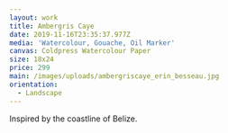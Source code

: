 ```yaml
---
layout: work
title: Ambergris Caye
date: 2019-11-16T23:35:37.977Z
media: 'Watercolour, Gouache, Oil Marker'
canvas: Coldpress Watercolour Paper
size: 18x24
price: 299
main: /images/uploads/ambergriscaye_erin_besseau.jpg
orientation:
  - Landscape
---
```

Inspired by the coastline of Belize.
